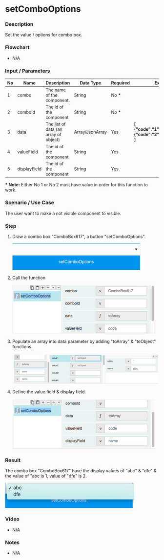 # setComboOptions

### Description

Set the value / options for combo box.

### Flowchart

- N/A

### Input / Parameters

| No | Name | Description | Data Type | Required | Example |
| ------ | ------ | ------ |------ | ------ | ------ |
| 1 | combo | The name of the component. | String | No __*__ | 
| 2 | comboId | The id of the component | String | No __*__ |
| 3 | data | The list of data (an array of object) | Array/JsonArray | Yes | __[__ <br /> {__"code":"1","name":"abc"__}__, __{__"code":"2","name":"dfe"__} <br /> __]__
| 4 | valueField | The id of the component | String | Yes |
| 5 | displayField | The id of the component | String | Yes |

__\* Note:__ Either No 1 or No 2 must have value in order for this function to work.

### Scenario / Use Case

The user want to make a not visible component to visible.

### Step

1. Draw a combo box "ComboBox617", a button "setComboOptions".

    ![](setComboOptions-step-1.png?raw=true)
    

2. Call the function

    ![](setComboOptions-step-2.png?raw=true)
    

3. Populate an array into data parameter by adding "toArray" & "toObject" functions.

    ![](setComboOptions-step-3.png?raw=true)
    

4. Define the value field & display field.

    ![](setComboOptions-step-4.png?raw=true)
    
### Result

The combo box "ComboBox617" have the display values of "abc" & "dfe" & the value of "abc is 1, value of "dfe" is 2.

![](setComboOptions-result-1.png?raw=true)

### Video

- N/A
<!--[![Video](http://i.imgur.com/Ot5DWAW.png)](https://youtu.be/StTqXEQ2l-Y?t=35s)-->

### Notes

- N/A